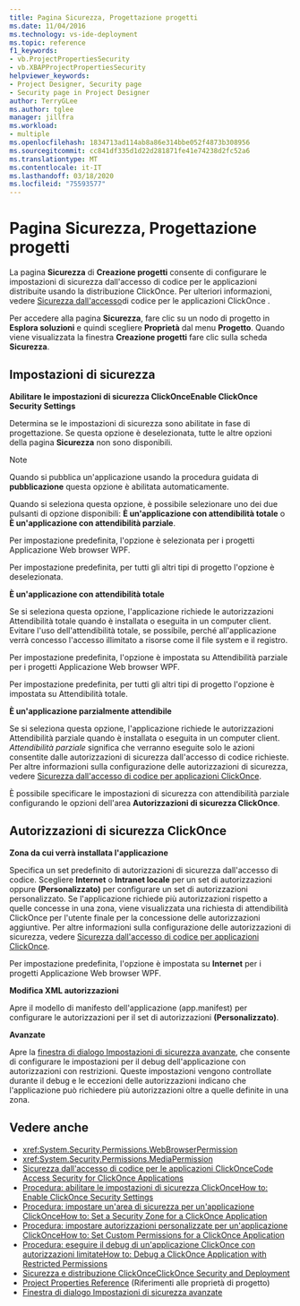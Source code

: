 ```yaml
---
title: Pagina Sicurezza, Progettazione progetti
ms.date: 11/04/2016
ms.technology: vs-ide-deployment
ms.topic: reference
f1_keywords:
- vb.ProjectPropertiesSecurity
- vb.XBAPProjectPropertiesSecurity
helpviewer_keywords:
- Project Designer, Security page
- Security page in Project Designer
author: TerryGLee
ms.author: tglee
manager: jillfra
ms.workload:
- multiple
ms.openlocfilehash: 1834713ad114ab8a86e314bbe052f4873b308956
ms.sourcegitcommit: cc841df335d1d22d281871fe41e74238d2fc52a6
ms.translationtype: MT
ms.contentlocale: it-IT
ms.lasthandoff: 03/18/2020
ms.locfileid: "75593577"
---
```

# <a name="security-page-project-designer"></a>Pagina Sicurezza, Progettazione progetti

La pagina **Sicurezza** di **Creazione progetti** consente di configurare le impostazioni di sicurezza dall'accesso di codice per le applicazioni distribuite usando la distribuzione ClickOnce. Per ulteriori informazioni, vedere [Sicurezza dall'accesso](../../deployment/code-access-security-for-clickonce-applications.md)di codice per le applicazioni ClickOnce .

Per accedere alla pagina **Sicurezza**, fare clic su un nodo di progetto in **Esplora soluzioni** e quindi scegliere **Proprietà** dal menu **Progetto**. Quando viene visualizzata la finestra **Creazione progetti** fare clic sulla scheda **Sicurezza**.

## <a name="security-settings"></a>Impostazioni di sicurezza

 **Abilitare le impostazioni di sicurezza ClickOnceEnable ClickOnce Security Settings**

Determina se le impostazioni di sicurezza sono abilitate in fase di progettazione. Se questa opzione è deselezionata, tutte le altre opzioni della pagina **Sicurezza** non sono disponibili.

> [!NOTE]
> Quando si pubblica un'applicazione usando la procedura guidata di **pubblicazione** questa opzione è abilitata automaticamente.

Quando si seleziona questa opzione, è possibile selezionare uno dei due pulsanti di opzione disponibili: **È un'applicazione con attendibilità totale** o **È un'applicazione con attendibilità parziale**.

Per impostazione predefinita, l'opzione è selezionata per i progetti Applicazione Web browser WPF.

Per impostazione predefinita, per tutti gli altri tipi di progetto l'opzione è deselezionata.

 **È un'applicazione con attendibilità totale**

Se si seleziona questa opzione, l'applicazione richiede le autorizzazioni Attendibilità totale quando è installata o eseguita in un computer client. Evitare l'uso dell'attendibilità totale, se possibile, perché all'applicazione verrà concesso l'accesso illimitato a risorse come il file system e il registro.

Per impostazione predefinita, l'opzione è impostata su Attendibilità parziale per i progetti Applicazione Web browser WPF.

Per impostazione predefinita, per tutti gli altri tipi di progetto l'opzione è impostata su Attendibilità totale.

 **È un'applicazione parzialmente attendibile**

Se si seleziona questa opzione, l'applicazione richiede le autorizzazioni Attendibilità parziale quando è installata o eseguita in un computer client. *Attendibilità parziale* significa che verranno eseguite solo le azioni consentite dalle autorizzazioni di sicurezza dall'accesso di codice richieste. Per altre informazioni sulla configurazione delle autorizzazioni di sicurezza, vedere [Sicurezza dall'accesso di codice per applicazioni ClickOnce](../../deployment/code-access-security-for-clickonce-applications.md).

È possibile specificare le impostazioni di sicurezza con attendibilità parziale configurando le opzioni dell'area **Autorizzazioni di sicurezza ClickOnce**.

## <a name="clickonce-security-permissions"></a>Autorizzazioni di sicurezza ClickOnce

 **Zona da cui verrà installata l'applicazione**

Specifica un set predefinito di autorizzazioni di sicurezza dall'accesso di codice. Scegliere **Internet** o **Intranet locale** per un set di autorizzazioni oppure **(Personalizzato)** per configurare un set di autorizzazioni personalizzato. Se l'applicazione richiede più autorizzazioni rispetto a quelle concesse in una zona, viene visualizzata una richiesta di attendibilità ClickOnce per l'utente finale per la concessione delle autorizzazioni aggiuntive. Per altre informazioni sulla configurazione delle autorizzazioni di sicurezza, vedere [Sicurezza dall'accesso di codice per applicazioni ClickOnce](../../deployment/code-access-security-for-clickonce-applications.md).

Per impostazione predefinita, l'opzione è impostata su **Internet** per i progetti Applicazione Web browser WPF.

 **Modifica XML autorizzazioni**

Apre il modello di manifesto dell'applicazione (app.manifest) per configurare le autorizzazioni per il set di autorizzazioni **(Personalizzato)**.

 **Avanzate**

Apre la [finestra di dialogo Impostazioni di sicurezza avanzate](../../ide/reference/advanced-security-settings-dialog-box.md), che consente di configurare le impostazioni per il debug dell'applicazione con autorizzazioni con restrizioni. Queste impostazioni vengono controllate durante il debug e le eccezioni delle autorizzazioni indicano che l'applicazione può richiedere più autorizzazioni oltre a quelle definite in una zona.

## <a name="see-also"></a>Vedere anche

- <xref:System.Security.Permissions.WebBrowserPermission>
- <xref:System.Security.Permissions.MediaPermission>
- [Sicurezza dall'accesso di codice per le applicazioni ClickOnceCode Access Security for ClickOnce Applications](../../deployment/code-access-security-for-clickonce-applications.md)
- [Procedura: abilitare le impostazioni di sicurezza ClickOnceHow to: Enable ClickOnce Security Settings](../../deployment/how-to-enable-clickonce-security-settings.md)
- [Procedura: impostare un'area di sicurezza per un'applicazione ClickOnceHow to: Set a Security Zone for a ClickOnce Application](../../deployment/how-to-set-a-security-zone-for-a-clickonce-application.md)
- [Procedura: impostare autorizzazioni personalizzate per un'applicazione ClickOnceHow to: Set Custom Permissions for a ClickOnce Application](../../deployment/how-to-set-custom-permissions-for-a-clickonce-application.md)
- [Procedura: eseguire il debug di un'applicazione ClickOnce con autorizzazioni limitateHow to: Debug a ClickOnce Application with Restricted Permissions](../../deployment/how-to-debug-a-clickonce-application-with-restricted-permissions.md)
- [Sicurezza e distribuzione ClickOnceClickOnce Security and Deployment](../../deployment/clickonce-security-and-deployment.md)
- [Project Properties Reference](../../ide/reference/project-properties-reference.md) (Riferimenti alle proprietà di progetto)
- [Finestra di dialogo Impostazioni di sicurezza avanzate](../../ide/reference/advanced-security-settings-dialog-box.md)
